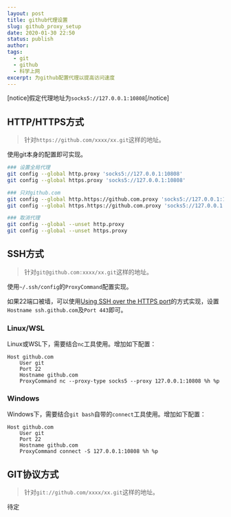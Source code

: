 ```yaml
---
layout: post
title: github代理设置
slug: github_proxy_setup
date: 2020-01-30 22:50
status: publish
author: 
tags:
  - git
  - github
  - 科学上网
excerpt: 为github配置代理以提高访问速度
---
```


[notice]假定代理地址为`socks5://127.0.0.1:10808`[/notice]

## HTTP/HTTPS方式

> 针对`https://github.com/xxxx/xx.git`这样的地址。

使用git本身的配置即可实现。

```bash
### 设置全局代理
git config --global http.proxy 'socks5://127.0.0.1:10808'
git config --global https.proxy 'socks5://127.0.0.1:10808'

### 只对github.com
git config --global http.https://github.com.proxy 'socks5://127.0.0.1:10808'
git config --global https.https://github.com.proxy 'socks5://127.0.0.1:10808'

### 取消代理
git config --global --unset http.proxy
git config --global --unset https.proxy
```

## SSH方式

> 针对`git@github.com:xxxx/xx.git`这样的地址。

使用`~/.ssh/config`的`ProxyCommand`配置实现。

如果22端口被墙，可以使用[Using SSH over the HTTPS port](https://help.github.com/en/github/authenticating-to-github/using-ssh-over-the-https-port)的方式实现，设置`Hostname ssh.github.com`及`Port 443`即可。

### Linux/WSL

Linux或WSL下，需要结合`nc`工具使用。增加如下配置：

```
Host github.com
    User git
    Port 22
    Hostname github.com
    ProxyCommand nc --proxy-type socks5 --proxy 127.0.0.1:10808 %h %p
```

### Windows

Windows下，需要结合`git bash`自带的`connect`工具使用。增加如下配置：

```
Host github.com
    User git
    Port 22
    Hostname github.com
    ProxyCommand connect -S 127.0.0.1:10808 %h %p
```

## GIT协议方式

> 针对`git://github.com/xxxx/xx.git`这样的地址。

待定
